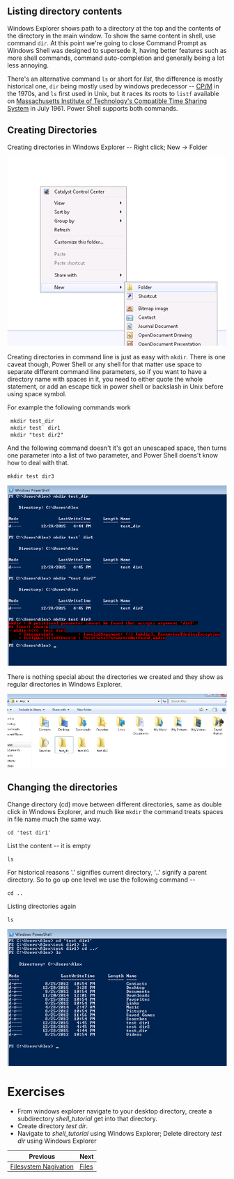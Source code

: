 ## Listing directory contents

Windows Explorer shows path to a directory at the top and the contents of the directory in the main window. To show the same content in shell, use command `dir`. At this point we're going to close Command Prompt as Windows Shell was designed to supersede it, having better features such as more shell commands, command auto-completion and generally being a lot less annoying.


There's an alternative command `ls` or short for *list*, the difference is mostly historical one, `dir` being mostly used by windows predecessor -- [CP/M](http://discordia.org.uk/px4/cpm.html) in the 1970s, and `ls` first used in Unix, but it races its roots to `listf` available on [Massachusetts Institute of Technology's Compatible Time Sharing System](http://www.tldp.org/LDP/LG/issue48/fischer.html) in July 1961. Power Shell supports both commands.

## Creating Directories

Creating directories in Windows Explorer -- Right click; New -> Folder

![mkdir for windows explorer](screenshots/0004_windows_explorer_mkdir.png)

Creating directories in command line is just as easy with `mkdir`. There is one caveat though, Power Shell or any shell for that matter use space to separate different command line parameters, so if you want to have a directory name with spaces in it, you need to either quote the whole statement, or add an escape tick in power shell or backslash in Unix before using space symbol.

For example the following commands work

     mkdir test_dir
     mkdir test` dir1
     mkdir "test dir2"

And the following command doesn't it's got an unescaped space, then turns one parameter into a list of two parameter, and Power Shell doens't know how to deal with that.

    mkdir test dir3

![mkidr shell examples](screenshots/0005_mkdir_examples.png)

There is nothing special about the directories we created and they show as regular directories in Windows Explorer.

![Newly created directories shown in windows explorer](screenshots/0006_dirs_windows_explorer.png)

## Changing the directories

Change directory (cd) move between different directories, same as double click in Windows Explorer, and much like `mkdir` the command treats spaces in file name much the same way.

    cd 'test dir1'

List the content -- it is empty

    ls

For historical reasons '.' signifies current directory, '..' signify a parent directory. So to go up one level we use the following command --

    cd ..

Listing directories again

    ls


![Changing directories command](screenshots/0007_cd.png)


# Exercises

* From windows explorer navigate to your desktop directory, create a subdirectory *shell_tutorial* get into that directory.
* Create directory *test dir*.
* Navigate to *shell_tutorial* using Windows Explorer; Delete directory *test dir* using Windows Explorer


|Previous|Next|
|--------|----|
|[Filesystem Nagivation](0002_filesystem_navigation.md)|[Files](0004_files.md)|
